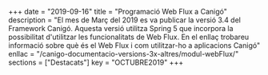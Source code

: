 +++
date = "2019-09-16"
title = "Programació Web Flux a Canigó"
description = "El mes de Març del 2019 es va publicar la versió 3.4 del Framework Canigó. Aquesta versió utilitza Spring 5 que incorpora la possibilitat d'utilitzar les funcionalitats de Web Flux. En el enllaç trobareu informació sobre què és el Web Flux i com utilitzar-ho a aplicacions Canigó"
enllac = "/canigo-documentacio-versions-3x-altres/modul-webFlux/"
sections    = ["Destacats"]
key = "OCTUBRE2019"
+++
